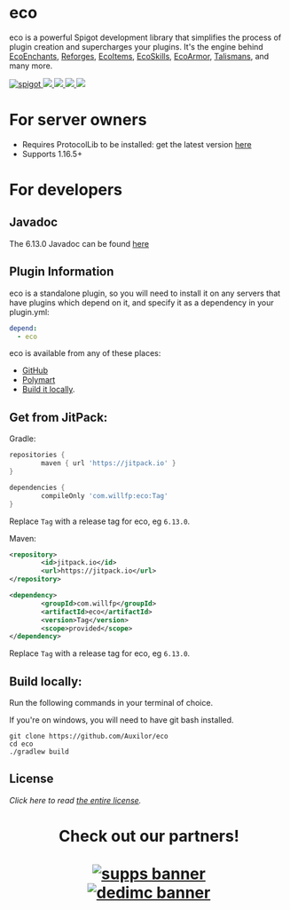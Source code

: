 # eco
eco is a powerful Spigot development library that simplifies the process of plugin creation and supercharges
your plugins.
It's the engine behind [EcoEnchants](https://polymart.org/resource/490), [Reforges](https://polymart.org/resource/1330),
[EcoItems](https://polymart.org/resource/1247), [EcoSkills](https://polymart.org/resource/1351),
[EcoArmor](https://polymart.org/resource/687), [Talismans](https://polymart.org/resource/611),
and many more.

<p>
    <a href="https://github.com/Auxilor/eco/releases">
        <img alt="spigot" src="https://img.shields.io/github/v/release/Auxilor/eco?color=informational"/>
    </a>
    <a href="https://bstats.org/plugin/bukkit/EcoEnchants" alt="bstats servers">
        <img src="https://img.shields.io/bstats/servers/7666?color=informational"/>
    </a>
    <a href="https://bstats.org/plugin/bukkit/EcoEnchants" alt="bstats players">
        <img src="https://img.shields.io/bstats/players/7666?color=informational"/>
    </a>
    <a href="https://plugins.auxilor.io/" alt="Docs (gitbook)">
        <img src="https://img.shields.io/badge/docs-gitbook-informational"/>
    </a>
    <a href="https://discord.gg/ZcwpSsE/" alt="Discord">
        <img src="https://img.shields.io/discord/452518336627081236?label=discord&color=informational"/>
    </a>
</p>

# For server owners
- Requires ProtocolLib to be installed: get the latest version [here](https://www.spigotmc.org/resources/protocollib.1997/)
- Supports 1.16.5+

# For developers

## Javadoc
The 6.13.0 Javadoc can be found [here](https://javadoc.jitpack.io/com/willfp/eco/6.13.0/javadoc/)

## Plugin Information

eco is a standalone plugin, so you will need to install it on any servers that have plugins which depend on it,
and specify it as a dependency in your plugin.yml:

```yaml
depend:
  - eco
```

eco is available from any of these places:

- [GitHub](https://github.com/Auxilor/eco/releases)
- [Polymart](https://polymart.org/resource/eco.773)
- [Build it locally](https://github.com/Auxilor/eco#build-locally).

## Get from JitPack:

Gradle:

```groovy
repositories {
        maven { url 'https://jitpack.io' }
}

```

```groovy
dependencies {
        compileOnly 'com.willfp:eco:Tag'
}
```

Replace `Tag` with a release tag for eco, eg `6.13.0`.

Maven:

```xml
<repository>
        <id>jitpack.io</id>
        <url>https://jitpack.io</url>
</repository>
```

```xml
<dependency>
        <groupId>com.willfp</groupId>
        <artifactId>eco</artifactId>
        <version>Tag</version>
        <scope>provided</scope>
</dependency>
```

Replace `Tag` with a release tag for eco, eg `6.13.0`.

## Build locally:

Run the following commands in your terminal of choice.

If you're on windows, you will need to have git bash installed.
```
git clone https://github.com/Auxilor/eco
cd eco
./gradlew build
```

## License

*Click here to read [the entire license](https://github.com/Auxilor/eco/blob/master/LICENSE.md).*

<h1 align="center">
  Check out our partners!
  <br>
  <div style="width: 50%; margin: 0 auto;">
  <br>
    <a href="https://gamersupps.gg/discount/Auxilor?afmc=Auxilor" target="_blank">
      <img src="https://i.imgur.com/7mFhlQO.png" alt="supps banner">
    </a>
    <a href="https://dedimc.promo/Auxilor" target="_blank">
      <img src="https://i.imgur.com/x9aeH38.png" alt="dedimc banner">
    </a>
  <br>
  </div>
</h1>
